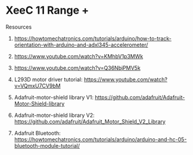 # XeeC 11 Range +

Resources

1. https://howtomechatronics.com/tutorials/arduino/how-to-track-orientation-with-arduino-and-adxl345-accelerometer/
2. https://www.youtube.com/watch?v=KMhbV1p3MWk
3. https://www.youtube.com/watch?v=Q36NbjPMV5k

4. L293D motor driver tutorial: https://www.youtube.com/watch?v=VQmxU7CV9bM
5. Adafruit-motor-shield library V1: https://github.com/adafruit/Adafruit-Motor-Shield-library
6. Adafruit-motor-shield library V2: https://github.com/adafruit/Adafruit_Motor_Shield_V2_Library
7. Adafruit Bluetooth: https://howtomechatronics.com/tutorials/arduino/arduino-and-hc-05-bluetooth-module-tutorial/
